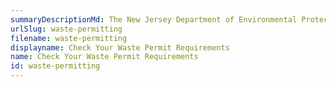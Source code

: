 ```yaml
---
summaryDescriptionMd: The New Jersey Department of Environmental Protection's (DEP) has environmental regulations for businesses in the state.
urlSlug: waste-permitting
filename: waste-permitting
displayname: Check Your Waste Permit Requirements
name: Check Your Waste Permit Requirements
id: waste-permitting
---
```

